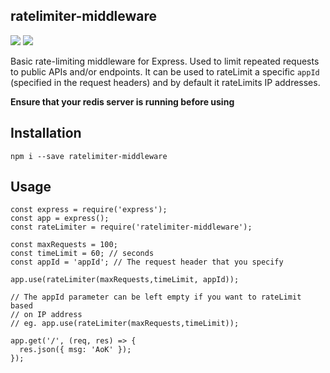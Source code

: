 ## ratelimiter-middleware

![](https://img.shields.io/badge/npm-v1.0.0-brightgreen)
![](https://img.shields.io/badge/middleware-rate%20limit-blue)

Basic rate-limiting middleware for Express. Used to limit repeated requests to public APIs and/or endpoints. It can be used to rateLimit a specific `appId` (specified in the request headers) and by default it rateLimits IP addresses.

**Ensure that your redis server is running before using**

## Installation

`npm i --save ratelimiter-middleware`

## Usage

```
const express = require('express');
const app = express();
const rateLimiter = require('ratelimiter-middleware');

const maxRequests = 100;
const timeLimit = 60; // seconds
const appId = 'appId'; // The request header that you specify

app.use(rateLimiter(maxRequests,timeLimit, appId));

// The appId parameter can be left empty if you want to rateLimit based
// on IP address
// eg. app.use(rateLimiter(maxRequests,timeLimit));

app.get('/', (req, res) => {
  res.json({ msg: 'AoK' });
});

```
